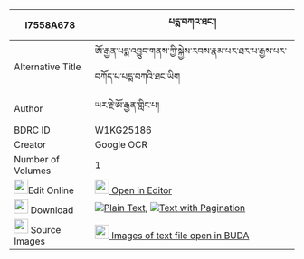|I7558A678|པདྨ་བཀའ་ཐང་། 
| --- | --- 
|Alternative Title |ཨོ་རྒྱན་པདྨ་འབྱུང་གནས་ཀྱི་སྐྱེས་རབས་རྣམ་པར་ཐར་པ་རྒྱས་པར་བཀོད་པ་པདྨ་བཀའི་ཐང་ཡིག
|Author| ཡར་རྗེ་ཨོ་རྒྱན་གླིང་པ།
|BDRC ID | W1KG25186
|Creator | Google OCR
|Number of Volumes| 1
|<img width="25" src="https://img.icons8.com/color/25/000000/edit-property.png">Edit Online| [<img width="25" src="https://avatars.githubusercontent.com/u/45091458?s=200&v=4"> Open in Editor](http://editor.openpecha.org/I7558A678)
|<img width="25" src="https://img.icons8.com/fluent/48/000000/download-2.png"/>  Download | [![](https://img.icons8.com/color/20/000000/txt.png)Plain Text](https://github.com/Openpecha/I7558A678/releases/download/v1/pema_ka_tang_plain_I7558A678.zip), [![](https://img.icons8.com/color/20/000000/txt.png)Text with Pagination](https://github.com/Openpecha/I7558A678/releases/download/v1/pema_ka_tang_pages_I7558A678.zip)
|<img width="25" src="https://img.icons8.com/plasticine/100/000000/pictures-folder.png"/>  Source Images | [<img width="25" src="https://library.bdrc.io/icons/BUDA-small.svg"> Images of text file open in BUDA](https://library.bdrc.io/show/bdr:W1KG25186)